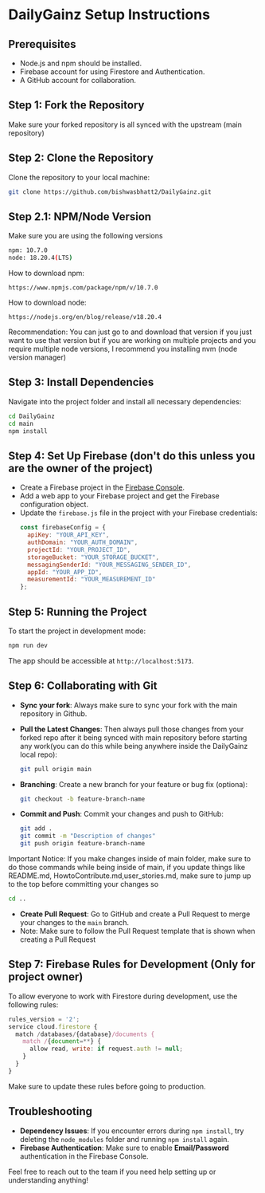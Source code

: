 # DailyGainz Setup Instructions


## Prerequisites
- Node.js and npm should be installed.
- Firebase account for using Firestore and Authentication.
- A GitHub account for collaboration.


## Step 1: Fork the Repository
Make sure your forked repository is all synced with the upstream (main repository)


## Step 2: Clone the Repository
Clone the repository to your local machine:
```bash
git clone https://github.com/bishwasbhatt2/DailyGainz.git
```


## Step 2.1: NPM/Node Version
Make sure you are using the following versions
```bash
npm: 10.7.0
node: 18.20.4(LTS)
```
How to download npm:
```
https://www.npmjs.com/package/npm/v/10.7.0
```
How to download node:
```
https://nodejs.org/en/blog/release/v18.20.4
```
Recommendation: You can just go to  and download that version if you just want to use that version but if you are working on multiple projects and you require multiple node versions, I recommend you installing nvm (node version manager)


## Step 3: Install Dependencies
Navigate into the project folder and install all necessary dependencies:
```bash
cd DailyGainz
cd main
npm install
```


## Step 4: Set Up Firebase (don't do this unless you are the owner of the project)
- Create a Firebase project in the [Firebase Console](https://console.firebase.google.com/).
- Add a web app to your Firebase project and get the Firebase configuration object.
- Update the `firebase.js` file in the project with your Firebase credentials:
  ```javascript
  const firebaseConfig = {
    apiKey: "YOUR_API_KEY",
    authDomain: "YOUR_AUTH_DOMAIN",
    projectId: "YOUR_PROJECT_ID",
    storageBucket: "YOUR_STORAGE_BUCKET",
    messagingSenderId: "YOUR_MESSAGING_SENDER_ID",
    appId: "YOUR_APP_ID",
    measurementId: "YOUR_MEASUREMENT_ID"
  };
  ```


## Step 5: Running the Project
To start the project in development mode:
```bash
npm run dev
```
The app should be accessible at `http://localhost:5173`.


## Step 6: Collaborating with Git
- **Sync your fork**: Always make sure to sync your fork with the main repository in Github.

- **Pull the Latest Changes**: Then always pull those changes from your forked repo after it being synced with main repository before starting any work(you can do this while being anywhere inside the DailyGainz local repo):
  ```bash
  git pull origin main
  ```
- **Branching**: Create a new branch for your feature or bug fix (optiona):
  ```bash
  git checkout -b feature-branch-name
  ```
- **Commit and Push**: Commit your changes and push to GitHub:
  ```bash
  git add .
  git commit -m "Description of changes"
  git push origin feature-branch-name
  ```
Important Notice: If you make changes inside of main folder, make sure to do those commands while being inside of main, if you update things like README.md, HowtoContribute.md,user_stories.md, make sure to jump up to the top before committing your changes so 
```bash
cd .. 
```

- **Create Pull Request**: Go to GitHub and create a Pull Request to merge your changes to the `main` branch.
- Note: Make sure to follow the Pull Request template that is shown when creating a Pull Request


## Step 7: Firebase Rules for Development (Only for project owner)
To allow everyone to work with Firestore during development, use the following rules:
```javascript
rules_version = '2';
service cloud.firestore {
  match /databases/{database}/documents {
    match /{document=**} {
      allow read, write: if request.auth != null;
    }
  }
}
```
Make sure to update these rules before going to production.

## Troubleshooting
- **Dependency Issues**: If you encounter errors during `npm install`, try deleting the `node_modules` folder and running `npm install` again.
- **Firebase Authentication**: Make sure to enable **Email/Password** authentication in the Firebase Console.

Feel free to reach out to the team if you need help setting up or understanding anything!

